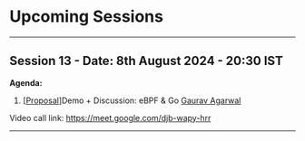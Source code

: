 # Upcoming Sessions

---

## Session 13 - Date: 8th August 2024 - 20:30 IST

**Agenda:**

1. \[[Proposal](https://github.com/golangindia/StudyGroup/issues/23)\]Demo + Discussion: eBPF & Go [Gaurav Agarwal](https://github.com/algogrit)

  Video call link: https://meet.google.com/djb-wapy-hrr

---

